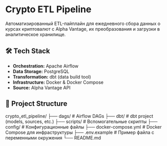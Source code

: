 # Crypto ETL Pipeline

Автоматизированный ETL-пайплайн для ежедневного сбора данных о курсах криптовалют с Alpha Vantage, их преобразования и загрузки в аналитическое хранилище.

## 🛠 Tech Stack

- **Orchestration:** Apache Airflow
- **Data Storage:** PostgreSQL
- **Transformation:** dbt (data build tool)
- **Infrastructure:** Docker & Docker Compose
- **Source:** Alpha Vantage API

## 📁 Project Structure
crypto_etl_pipeline/
├── dags/ # Airflow DAGs
├── dbt/ # dbt project (models, sources, etc.)
├── scripts/ # Вспомогательные скрипты
├── config/ # Конфигурационные файлы
├── docker-compose.yml # Docker Compose для инфраструктуры
├── .env.example # Пример файла с переменными окружения
└── README.md
